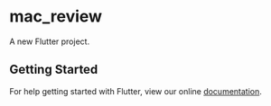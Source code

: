 # mac_review

A new Flutter project.

## Getting Started

For help getting started with Flutter, view our online
[documentation](https://flutter.io/).
